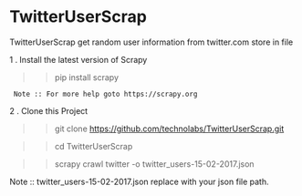 # TwitterUserScrap
TwitterUserScrap get random user information from twitter.com store in file 

1 .  Install the latest version of Scrapy
    
  >>  pip install scrapy
     
     Note :: For more help goto https://scrapy.org
     
2 . Clone this Project 
  
  >> git clone https://github.com/technolabs/TwitterUserScrap.git
  
  >> cd TwitterUserScrap
  
  >> scrapy crawl twitter -o twitter_users-15-02-2017.json 
  
  Note :: twitter_users-15-02-2017.json replace with your json file path.
